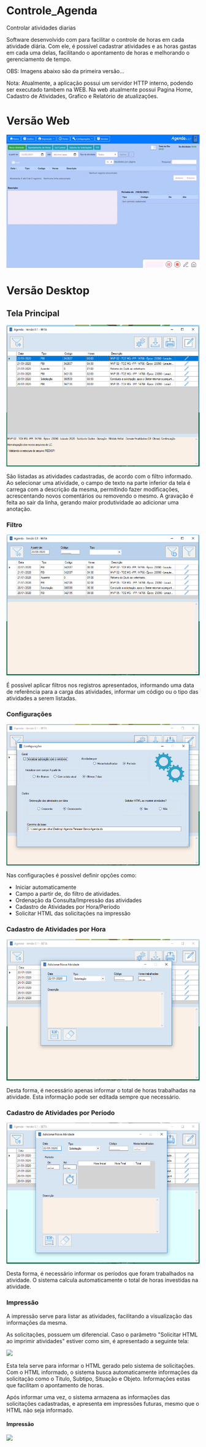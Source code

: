 # Controle_Agenda
Controlar atividades diarias

Software desenvolvido com para facilitar o controle de horas em cada atividade diária.
Com ele, é possível cadastrar atividades e as horas gastas em cada uma delas, facilitando o apontamento de horas e melhorando o gerenciamento de tempo.

OBS: Imagens abaixo são da primeira versão...

Nota: Atualmente, a aplicação possui um servidor HTTP interno, podendo ser executado tambem na WEB. Na web atualmente possui Pagina Home, Cadastro de Atividades, Grafico e Relatório de atualizações.


<h1>Versão Web</h1>

<img src="https://github.com/GiovaniDaSilva/Controle_Agenda/blob/master/Imagens/Utiliza%C3%A7%C3%A3o%20Web.gif">

<h1>Versão Desktop</h1>

<h2>Tela Principal</h2>
<img src="https://github.com/GiovaniDaSilva/Controle_Agenda/blob/master/Imagens/Tela%20Principal.PNG">

São listadas as atividades cadastradas, de acordo com o filtro informado.
Ao selecionar uma atividade, o campo de texto na parte inferior da tela é carrega com a descrição da mesma, permitindo fazer modificações, acrescentando novos comentários ou removendo o mesmo. A gravação é feita ao sair da linha, gerando maior produtividade ao adicionar uma anotação.

<h3>Filtro</h3>
<img src="https://github.com/GiovaniDaSilva/Controle_Agenda/blob/master/Imagens/Filtro%20de%20Atividades.PNG">

É possível aplicar filtros nos registros apresentados, informando uma data de referência para a carga das atividades, informar um código ou o tipo das atividades a serem listadas.

<h3>Configurações</h3>
<img src="https://github.com/GiovaniDaSilva/Controle_Agenda/blob/master/Imagens/Configura%C3%A7%C3%B5es.PNG">

Nas configurações é possível definir opções como:
 <ul>
      <li>Iniciar automaticamente</li>            
      <li>Campo a partir de, do filtro de atividades.</li>
      <li>Ordenação da Consulta/Impressão das atividades</li>
      <li>Cadastro de Atividades por Hora/Período</li>    
      <li>Solicitar HTML das solicitações na impressão</li>      
 </ul>

<h3>Cadastro de Atividades por Hora</h3>
<img src="https://github.com/GiovaniDaSilva/Controle_Agenda/blob/master/Imagens/Atividade%20por%20Horas%20trabalhadas.PNG">

Desta forma, é necessário apenas informar o total de horas trabalhadas na atividade. Esta informação pode ser editada sempre que necessário.

<h3>Cadastro de Atividades por Período</h3>
<img src="https://github.com/GiovaniDaSilva/Controle_Agenda/blob/master/Imagens/Atividade%20por%20Periodo.PNG">

Desta forma, é necessário informar os períodos que foram trabalhados na atividade. O sistema calcula automaticamente o total de horas investidas na atividade.

<h3>Impressão</h3>

A impressão serve para listar as atividades, facilitando a visualização das informações da mesma.

As solicitações, possuem um diferencial.
Caso o parâmetro "Solicitar HTML ao imprimir atividades" estiver como sim, é apresentado a seguinte tela:

<img src="https://github.com/GiovaniDaSilva/Controle_Agenda/blob/master/Imagens/HTML%20Impress%C3%A3o.PNG">

Esta tela serve para informar o HTML gerado pelo sistema de solicitações.
Com o HTML informado, o sistema busca automaticamente informações da solicitação como o Titulo, Subtipo, Situação e Objeto. Informações estas que facilitam o apontamento de horas.

Após informar uma vez, o sistema armazena as informações das solicitações cadastradas, e apresenta em impressões futuras, mesmo que o HTML não seja informado.

<h4>Impressão</h4>
<img src="https://github.com/GiovaniDaSilva/Controle_Agenda/blob/master/Imagens/Impress%C3%A3o.PNG">









